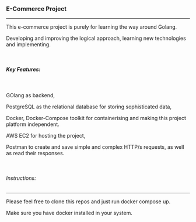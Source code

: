 
<h3>E-Commerce Project</h3>
<hr>
<p>This e-commerce project is purely for learning the way around Golang.</p>
<p>Developing and improving the logical approach, learning new technologies and implementing.</p>
<br>
<h5>Key Features:</h5><br>
<p>GOlang as backend,</p>
<p>PostgreSQL as the relational database for storing sophisticated data,</p>
<p>Docker, Docker-Compose toolkit for containerising and making this project platform independent.</p>
<p>AWS EC2 for hosting the project,</p>
<p>Postman to create and save simple and complex HTTP/s requests, as well as read their responses.</p>
<br>
<h6>Instructions:</h6>
<hr>
<p>Please feel free to clone this repos and just run docker compose up.</p>
<p>Make sure you have docker installed in your system.</p>
</p>
